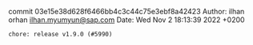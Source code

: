 commit 03e15e38d628f6466bb4c3c44c75e3ebf8a42423
Author: ilhan orhan <ilhan.myumyun@sap.com>
Date:   Wed Nov 2 18:13:39 2022 +0200

    chore: release v1.9.0 (#5990)
